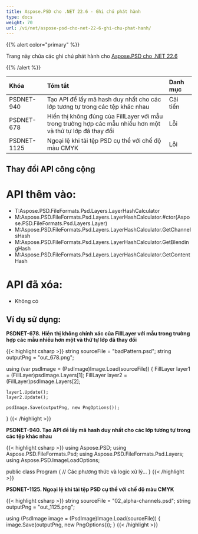 ```yaml
---
title: Aspose.PSD cho .NET 22.6 - Ghi chú phát hành
type: docs
weight: 70
url: /vi/net/aspose-psd-cho-net-22-6-ghi-chu-phat-hanh/
---
```


{{% alert color="primary" %}}

Trang này chứa các ghi chú phát hành cho [Aspose.PSD cho .NET 22.6](https://www.nuget.org/packages/Aspose.PSD/)

{{% /alert %}}

|**Khóa**|**Tóm tắt**|**Danh mục**|
| :- | :- | :- |
|PSDNET-940|Tạo API để lấy mã hash duy nhất cho các lớp tương tự trong các tệp khác nhau|Cải tiến|
|PSDNET-678|Hiển thị không đúng của FillLayer với mẫu trong trường hợp các mẫu nhiều hơn một và thứ tự lớp đã thay đổi|Lỗi|
|PSDNET-1125|Ngoại lệ khi tải tệp PSD cụ thể với chế độ màu CMYK|Lỗi|


## **Thay đổi API công cộng**
# **API thêm vào:**
- T:Aspose.PSD.FileFormats.Psd.Layers.LayerHashCalculator
- M:Aspose.PSD.FileFormats.Psd.Layers.LayerHashCalculator.#ctor(Aspose.PSD.FileFormats.Psd.Layers.Layer)
- M:Aspose.PSD.FileFormats.Psd.Layers.LayerHashCalculator.GetChannelsHash
- M:Aspose.PSD.FileFormats.Psd.Layers.LayerHashCalculator.GetBlendingHash
- M:Aspose.PSD.FileFormats.Psd.Layers.LayerHashCalculator.GetContentHash


# **API đã xóa:**
- Không có


## **Ví dụ sử dụng:**

**PSDNET-678. Hiển thị không chính xác của FillLayer với mẫu trong trường hợp các mẫu nhiều hơn một và thứ tự lớp đã thay đổi**

{{< highlight csharp >}}
string sourceFile = "badPattern.psd";
string outputPng = "out_678.png";

using (var psdImage = (PsdImage)Image.Load(sourceFile))
{
    FillLayer layer1 = (FillLayer)psdImage.Layers[1];
    FillLayer layer2 = (FillLayer)psdImage.Layers[2];

    layer1.Update();
    layer2.Update();

    psdImage.Save(outputPng, new PngOptions());
}
{{< /highlight >}}

**PSDNET-940. Tạo API để lấy mã hash duy nhất cho các lớp tương tự trong các tệp khác nhau**

{{< highlight csharp >}}
using Aspose.PSD;
using Aspose.PSD.FileFormats.Psd;
using Aspose.PSD.FileFormats.Psd.Layers;
using Aspose.PSD.ImageLoadOptions;

public class Program
{
    // Các phương thức và logic xử lý...
}
{{< /highlight >}}

**PSDNET-1125. Ngoại lệ khi tải tệp PSD cụ thể với chế độ màu CMYK**

{{< highlight csharp >}}
string sourceFile = "02_alpha-channels.psd";
string outputPng = "out_1125.png";

using (PsdImage image = (PsdImage)Image.Load(sourceFile))
{
    image.Save(outputPng, new PngOptions());
}
{{< /highlight >}}